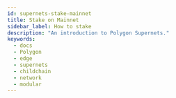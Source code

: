 ```yaml
---
id: supernets-stake-mainnet
title: Stake on Mainnet
sidebar_label: How to stake
description: "An introduction to Polygon Supernets."
keywords:
  - docs
  - Polygon
  - edge
  - supernets
  - childchain
  - network
  - modular
---
```

